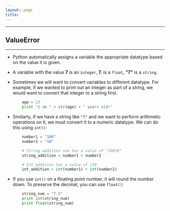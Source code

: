 ```yaml
---
layout: page
title:
---
```

***

## ValueError

***

- Python automatically assigns a variable the appropriate datatype based on the value it is given.

- A variable with the value __7__ is an `integer`, __7.__ is a `float`, __"7"__ is a `string`.

- Sometimes we will want to convert variables to different datatype. For example, if we wanted to print out an integer as part of a string, we would want to convert that integer to a string first.

    ```python
        age = 13
        print "I am " + str(age) + " years old!"
    ```

- Similarly, if we have a string like `"7"` and we want to perform arithmetic operations on it, we must convert it to a numeric datatype. We can do this using `int()`:

    ```python
        number1 = "100"
        number2 = "10"

        # String addition now has a value of "10010"
        string_addition = number1 + number2

        # Int addition has a value of 110
        int_addition = int(number1) + int(number2)
    ```

- If you use `int()` on a floating point number, it will round the number down. To preserve the decimal, you can use `float()`:

    ```python
        string_num = "7.5"
        print int(string_num)
        print float(string_num)
    ```